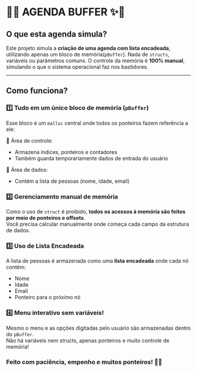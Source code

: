 # 🌸✨ AGENDA BUFFER ✨🌸

## O que esta agenda simula?

Este projeto simula a **criação de uma agenda com lista encadeada**, utilizando apenas um bloco de memória(`pBuffer`).
Nada de `structs`, variáveis ou parâmetros comuns. 
O controle da memória é **100% manual**, simulando o que o sistema operacional faz nos bastidores.

---

## Como funciona?

### 1️⃣ Tudo em um único bloco de memória (`pBuffer`)
Esse bloco é um `malloc` central onde todos os ponteiros fazem referência a ele:

🌸 Área de controle:  
- Armazena índices, ponteiros e contadores  
- Também guarda temporariamente dados de entrada do usuário  

🌸 Área de dados:  
- Contém a lista de pessoas (nome, idade, email)

### 2️⃣ Gerenciamento manual de memória 
Como o uso de `struct` é proibido, **todos os acessos à memória são feitos por meio de ponteiros e offsets**.  
Você precisa calcular manualmente onde começa cada campo da estrutura de dados.

### 3️⃣ Uso de Lista Encadeada  
A lista de pessoas é armazenada como uma **lista encadeada** onde cada nó contém:

- Nome  
- Idade  
- Email  
- Ponteiro para o próximo nó

### 4️⃣ Menu interativo sem variáveis!  
Mesmo o menu e as opções digitadas pelo usuário são armazenadas dentro do `pBuffer`.  
Não há variáveis nem structs, apenas ponteiros e muito controle de memória!

### Feito com paciência, empenho e muitos ponteiros! 🌷🎀


